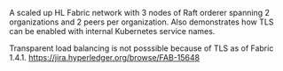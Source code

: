 A scaled up HL Fabric network with 3 nodes of Raft orderer spanning 2 organizations and 2 peers per organization. 
Also demonstrates how TLS can be enabled with internal Kubernetes service names.

Transparent load balancing is not posssible because of TLS as of Fabric 1.4.1.
https://jira.hyperledger.org/browse/FAB-15648
